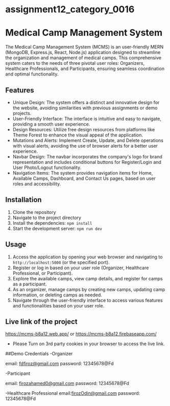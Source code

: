 # assignment12_category_0016

# Medical Camp Management System

The Medical Camp Management System (MCMS) is an user-friendly MERN (MongoDB, Express.js, React, Node.js) application designed to streamline the organization and management of medical camps. This comprehensive system caters to the needs of three pivotal user roles: Organizers, Healthcare Professionals, and Participants, ensuring seamless coordination and optimal functionality.

## Features

- Unique Design: The system offers a distinct and innovative design for the website, avoiding similarities with previous assignments or demo projects.
- User-Friendly Interface: The interface is intuitive and easy to navigate, providing a smooth user experience.
- Design Resources: Utilize free design resources from platforms like Theme Forest to enhance the visual appeal of the application.
- Mutations and Alerts: Implement Create, Update, and Delete operations with visual alerts, avoiding the use of browser alerts for a better user experience.
- Navbar Design: The navbar incorporates the company's logo for brand representation and includes conditional buttons for Register/Login and User Photo/Logout functionality.
- Navigation Items: The system provides navigation items for Home, Available Camps, Dashboard, and Contact Us pages, based on user roles and accessibility.

## Installation

1. Clone the repository
2. Navigate to the project directory
3. Install the dependencies: `npm install`
4. Start the development server: `npm run dev`

## Usage

1. Access the application by opening your web browser and navigating to `http://localhost:5000` (or the specified port).
2. Register or log in based on your user role (Organizer, Healthcare Professional, or Participant).
3. Explore the available camps, view camp details, and register for camps as a participant.
4. As an organizer, manage camps by creating new camps, updating camp information, or deleting camps as needed.
5. Navigate through the user-friendly interface to access various features and functionalities based on your user role.

## Live link of the project
https://mcms-b8a12.web.app/ or https://mcms-b8a12.firebaseapp.com/
- Please Turn on 3rd party cookies in your browser to access the live link.

##Demo Credentials
-Organizer

email: fdfiroz@gmail.com
password: 12345678@Fd

-Participant

email: firozahamed0@gmail.com
password: 12345678@Fd

-Healthcare Professional
email:firozOdin@gmail.com
password: 12345678@Fd